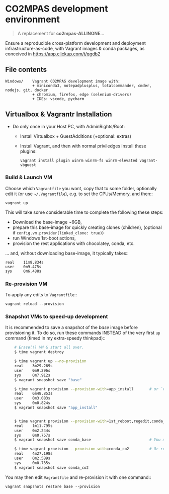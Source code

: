 <!-- vi: set sts=4 ts=4 sw=4 : -->
CO2MPAS development environment
===============================

> A replacement for **co2mpas-ALLINONE**...

Ensure a reproducible cross-platform development and deployment infrastructure-as-code,
with Vagrant images & conda packages, as conceived in https://app.clickup.com/t/qgdb2


## File contents

    Windows/    Vagrant CO2MPAS development image with:
                + miniconda3, notepadplusplus, totalcommander, cmder, nodejs, git, docker
                + chromium, firefox, edge (selenium-drivers)
                + IDEs: vscode, pycharm


## Virtualbox & Vagrantr Installation

- Do only once in your Host PC, with AdminRights/Root:
  - Install Virtualbox + GuestAdditions (+optional: extras)
  - Install Vagrant, and then with normal priviledges install these plugins:

        vagrant install plugin winrm winrm-fs winrm-elevated vagrant-vbguest


### Build & Launch VM

Choose which `Vagrantfile` you want, copy that to some folder,
optionally edit it (or use `~/.Vagrantfile`), e.g. to set the CPUs/Memory, 
and then::

    vagrant up

This will take some considerable time to complete
the following these steps:

- Download the base-image ~6GB,
- prepare this base-image for quickly creating clones (children),
  (optional if `config.vm.provider(linked_clone: true)`)
- run Windows 1st-boot actions,
- provision the rest applications with chocolatey, conda, etc.

... and, without downloading base-image, it typically takes::

    real    11m8.834s
    user    0m9.475s
    sys     0m6.488s


### Re-provision VM

To apply any edits to `Vagrantfile`::

    vagrant reload --provision


### Snapshot VMs to speed-up development
It is recommended to save a snapshot of the *base* image before
provisioning it.  To do so, run these commands INSTEAD of
the very first `up` command (timed in my extra-speedy thinkpad)::

```bash
    # Erase(!) VM & start all over.
    $ time vagrant destroy

    $ time vagrant up --no-provision
    real    3m29.269s
    user    0m9.296s
    sys     0m7.912s
    $ vagrant snapshot save "base"

    $ time vagrant provision --provision-with=app_install       # or `vagrant up --provision-with=...`
    real    6m48.853s
    user    0m3.083s
    sys     0m0.824s
    $ vagrant snapshot save "app_install"


    $ time vagrant provision --provision-with=1st_reboot,regedit,conda_base
    real    1m11.795s
    user    0m2.244s
    sys     0m0.757s
    $ vagrant snapshot save conda_base                          # You may skip any snapshot.

    $ time vagrant provision --provision-with=conda_co2         # Or run all with `vagrant up --provision`.
    real    4m27.198s
    user    0m2.589s
    sys     0m0.735s
    $ vagrant snapshot save conda_co2
```

You may then edit `Vagrantfile` and re-provision it with one command::

    vagrant snapshots restore base --provision
